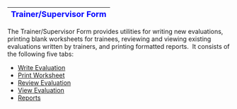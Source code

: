 | <font color="#0000FF" size="4"><b>Trainer/Supervisor Form</b></font> |
| --- |

The Trainer/Supervisor Form provides utilities for writing new evaluations, 
printing blank worksheets for trainees, reviewing and viewing existing 
evaluations written by trainers, and printing formatted reports.&nbsp; It consists 
of the following five tabs:

- [Write Evaluation](<7d80.md>)
- [Print Worksheet](<printwor.md>)
- [Review Evaluation](<Review1.md>)
- [View Evaluation](<7d85.md>)
- [Reports](<7d9s.md>)